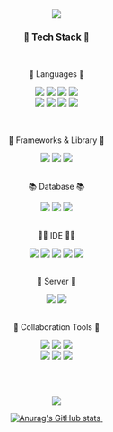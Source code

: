 <div align=center>
	<img src="https://capsule-render.vercel.app/api?type=waving&color=gradient&height=200&section=header&text=SeolA's%20Github&fontSize=35" />
</div>
<div align=center>
	<h3>🧰 Tech Stack 🧰</h3>
<br>
</div>
<div align="center">
	<p>💬 Languages 💬</p>
		<img src="https://img.shields.io/badge/Java-EC1C24?style=flat&logo=CoffeeScript&logoColor=white" />
		<img src="https://img.shields.io/badge/Swift-F05138?style=flat&logo=Swift&logoColor=white" />
		<img src="https://img.shields.io/badge/Python-3776AB?style=flat&logo=Python&logoColor=white" />
		<img src="https://img.shields.io/badge/JavaScript-F7DF1E?style=flat&logo=JavaScript&logoColor=white" />
	<br>
		<img src="https://img.shields.io/badge/Dart-0175C2?style=flat&logo=Dart&logoColor=white" />
	 	<img src="https://img.shields.io/badge/CSS-1572B6?style=flat&logo=CSS3&logoColor=white" />
		<img src="https://img.shields.io/badge/HTML-E34F26?style=flat&logo=HTML5&logoColor=white" />
		<img src="https://img.shields.io/badge/MacOS-000000?style=flat&logo=Macos&logoColor=white" />
	<br><br><br>
	<p>🧱 Frameworks & Library 🧱<p>
		<img src="https://img.shields.io/badge/Spring%20Boot-6DB33F?style=flat&logo=Spring%20Boot&logoColor=white" />
		<img src="https://img.shields.io/badge/bootstrap-7952B3?style=flat&logo=bootstrap&logoColor=white" />
		<img src="https://img.shields.io/badge/Flutter-02569B?style=flat&logo=Flutter&logoColor=white" />
	<br><br>
	<p>📚 Database 📚<p>
		<img src="https://img.shields.io/badge/Mysql-4479A1?style=flat&logo=Mysql&logoColor=white" />
		<img src="https://img.shields.io/badge/Sqlite-003B57?style=flat&logo=Sqlite&logoColor=white" />
		<img src="https://img.shields.io/badge/Firebase-FFCA28?style=flat&logo=Firebase&logoColor=white"/>
	<br><br>
	<p> 🧑‍💻 IDE 🧑‍💻<p>
		<img src="https://img.shields.io/badge/Eclipse%20IDE-2C2255?style=flat&logo=EclipseIDE&logoColor=white" />
		<img src="https://img.shields.io/badge/VSCode-007ACC?style=flat&logo=VisualStudioCode&logoColor=white" />
		<img src="https://img.shields.io/badge/Xcode-147EFB?style=flat-square&logo=Xcode&logoColor=white"/>
		<img src="https://img.shields.io/badge/Anaconda-44A833?style=flat-square&logo=Anaconda&logoColor=white"/>
		<img src="https://img.shields.io/badge/Google%20Colab-F9AB00?style=flat-square&logo=Google%20Colab&logoColor=white"/>
	<br><br>
	<p> 📡 Server 📡 <p>
		<img src="https://img.shields.io/badge/Tomcat-F8DC75?style=flat&logo=ApacheTomcat&logoColor=white" />	
		<img src="https://img.shields.io/badge/Flask-000000?style=flat&logo=FLask&logoColor=white" />
	<br><br>
	<p> 🏢 Collaboration Tools 🏢<p>
	  	<img src="https://img.shields.io/badge/GitHub-181717?style=flat-square&logo=GitHub&logoColor=white"/>
		<img src="https://img.shields.io/badge/Notion-181717?style=flat-square&logo=Notion&logoColor=white"/>
		<img src="https://img.shields.io/badge/Slack-4A154B?style=flat-square&logo=Slack&logoColor=white"/><br>
		<img src="https://img.shields.io/badge/Sourcetree-0052CC?style=flat-square&logo=Sourcetree&logoColor=white"/>
		<img src="https://img.shields.io/badge/Miro-050038?style=flat-square&logo=Miro&logoColor=white"/>
		<img src="https://img.shields.io/badge/Figma-F24E1E?style=flat-square&logo=Figma&logoColor=white"/>
</div>

<br><br>
<div align=center>
	<!--Hits 설정 -->
<a href="https://github.com/seolaox">
	<img src="https://hits.seeyoufarm.com/api/count/incr/badge.svg?url=https%3A%2F%2Fgithub.com%2Fseolaox&count_bg=%2379C83D&title_bg=%23555555&icon=&icon_color=%23E7E7E7&title=hits&edge_flat=false"/>

 ![Anurag's GitHub stats](https://github-readme-stats.vercel.app/api?username=seolaox&anuraghazra&theme=dracula&icons=true)&nbsp;
</a>
